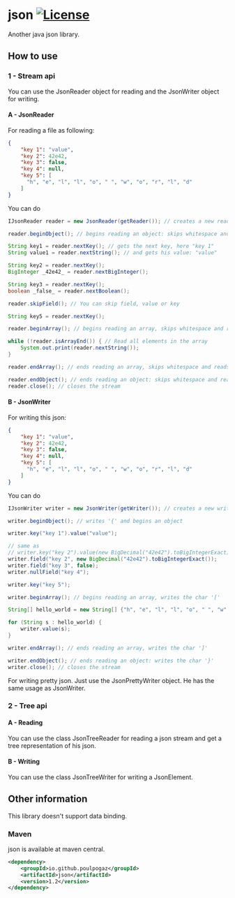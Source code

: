 # json [![License](https://img.shields.io/badge/license-MIT-red)](LICENSE)

Another java json library.

## How to use

### 1 - Stream api

You can use the JsonReader object for reading and the JsonWriter object for writing.

#### A - JsonReader

For reading a file as following:
```json
{
    "key 1": "value",
    "key 2": 42e42,
    "key 3": false,
    "key 4": null,
    "key 5": [
      "h", "e", "l", "l", "o", " ", "w", "o", "r", "l", "d"
    ]
}
```
You can do
```java
IJsonReader reader = new JsonReader(getReader()); // creates a new reader

reader.beginObject(); // begins reading an object: skips whitespace and reads the char '{'

String key1 = reader.nextKey(); // gets the next key, here "key 1"
String value1 = reader.nextString(); // and gets his value: "value"

String key2 = reader.nextKey();
BigInteger _42e42_ = reader.nextBigInteger();

String key3 = reader.nextKey();
boolean _false_ = reader.nextBoolean();

reader.skipField(); // You can skip field, value or key

String key5 = reader.nextKey();

reader.beginArray(); // begins reading an array, skips whitespace and reads the char '['

while (!reader.isArrayEnd()) { // Read all elements in the array
    System.out.print(reader.nextString());
}

reader.endArray(); // ends reading an array, skips whitespace and reads the char ']'

reader.endObject(); // ends reading an object: skips whitespace and reads the char '}'
reader.close(); // closes the stream
```

#### B - JsonWriter

For writing this json:
```json
{
    "key 1": "value",
    "key 2": 42e42,
    "key 3": false,
    "key 4": null,
    "key 5": [
      "h", "e", "l", "l", "o", " ", "w", "o", "r", "l", "d"
    ]
}
```
You can do
```java
IJsonWriter writer = new JsonWriter(getWriter()); // creates a new writer

writer.beginObject(); // writes '{' and begins an object

writer.key("key 1").value("value");

// same as
// writer.key("key 2").value(new BigDecimal("42e42").toBigIntegerExact));
writer.field("key 2", new BigDecimal("42e42").toBigIntegerExact());
writer.field("key 3", false);
writer.nullField("key 4");

writer.key("key 5");

writer.beginArray(); // begins reading an array, writes the char '['

String[] hello_world = new String[] {"h", "e", "l", "l", "o", " ", "w", "o", "r", "l", "d"};

for (String s : hello_world) {
    writer.value(s);
}

writer.endArray(); // ends reading an array, writes the char ']'

writer.endObject(); // ends reading an object: writes the char '}'
writer.close(); // closes the stream
```

For writing pretty json. Just use the JsonPrettyWriter object. He has the same usage as
JsonWriter.

### 2 - Tree api

#### A - Reading

You can use the class JsonTreeReader for reading a json stream and get a tree representation of his json.

#### B - Writing

You can use the class JsonTreeWriter for writing a JsonElement.

## Other information

This library doesn't support data binding.

### Maven

json is available at maven central.

```xml
<dependency>
    <groupId>io.github.poulpogaz</groupId>
    <artifactId>json</artifactId>
    <version>1.2</version>
</dependency>
```
